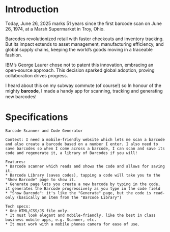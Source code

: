 # Introduction

Today, June 26, 2025 marks 51 years since the first barcode scan on June 26, 1974, at a Marsh Supermarket in Troy, Ohio. 

Barcodes revolutionized retail with faster checkouts and inventory tracking. But its impact extends to asset management, manufacturing efficiency, and global supply chains, keeping the world’s goods moving in a traceable fashion.

IBM’s George Laurer chose not to patent this innovation, embracing an open-source approach. This decision sparked global adoption, proving collaboration drives progress.

I heard about this on my subway commute (of course!) so In honour of the mighty 𝐛𝐚𝐫𝐜𝐨𝐝𝐞, I made a handy app for scanning, tracking and generating new barcodes!

# Specifications
```
Barcode Scanner and Code Generator

Context: I need a mobile-friendly website which lets me scan a barcode and also create a barcode based on a number I enter. I also need to save barcodes so when I come across a barcode, I can scan and save its code and regenerate it, a library of Barcodes if you will!

Features:
* Barcode scanner which reads and shows the code and allows for saving it.
* Barcode Library (saves codes), tapping a code will take you to the "Show Barcode" page to show it.
* Generate page lets you create a new barcode by typing in the code, it generates the Barcode progressively as you type in the code field
* "Show Barcode": it's like the "Generate" page, but the code is read-only (basically an item from the "Barcode Library")

Tech specs:
* One HTML/CSS/JS file only.
* It must look elegant and mobile-friendly, like the best in class business mobile apps, e.g. Scanner, etc.
* It must work with a mobile phones camera for ease of use.
```